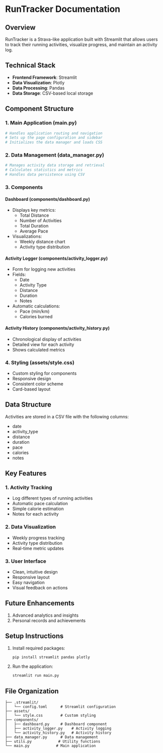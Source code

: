 # RunTracker Documentation

## Overview
RunTracker is a Strava-like application built with Streamlit that allows users to track their running activities, visualize progress, and maintain an activity log.

## Technical Stack
- **Frontend Framework**: Streamlit
- **Data Visualization**: Plotly
- **Data Processing**: Pandas
- **Data Storage**: CSV-based local storage

## Component Structure

### 1. Main Application (main.py)
```python
# Handles application routing and navigation
# Sets up the page configuration and sidebar
# Initializes the data manager and loads CSS
```

### 2. Data Management (data_manager.py)
```python
# Manages activity data storage and retrieval
# Calculates statistics and metrics
# Handles data persistence using CSV
```

### 3. Components

#### Dashboard (components/dashboard.py)
- Displays key metrics:
  - Total Distance
  - Number of Activities
  - Total Duration
  - Average Pace
- Visualizations:
  - Weekly distance chart
  - Activity type distribution

#### Activity Logger (components/activity_logger.py)
- Form for logging new activities
- Fields:
  - Date
  - Activity Type
  - Distance
  - Duration
  - Notes
- Automatic calculations:
  - Pace (min/km)
  - Calories burned

#### Activity History (components/activity_history.py)
- Chronological display of activities
- Detailed view for each activity
- Shows calculated metrics

### 4. Styling (assets/style.css)
- Custom styling for components
- Responsive design
- Consistent color scheme
- Card-based layout

## Data Structure
Activities are stored in a CSV file with the following columns:
- date
- activity_type
- distance
- duration
- pace
- calories
- notes

## Key Features

### 1. Activity Tracking
- Log different types of running activities
- Automatic pace calculation
- Simple calorie estimation
- Notes for each activity

### 2. Data Visualization
- Weekly progress tracking
- Activity type distribution
- Real-time metric updates

### 3. User Interface
- Clean, intuitive design
- Responsive layout
- Easy navigation
- Visual feedback on actions

## Future Enhancements
1. Advanced analytics and insights
2. Personal records and achievements

## Setup Instructions
1. Install required packages:
   ```bash
   pip install streamlit pandas plotly
   ```
2. Run the application:
   ```bash
   streamlit run main.py
   ```

## File Organization
```
├── .streamlit/
│   └── config.toml      # Streamlit configuration
├── assets/
│   └── style.css        # Custom styling
├── components/
│   ├── dashboard.py     # Dashboard component
│   ├── activity_logger.py    # Activity logging
│   └── activity_history.py   # Activity history
├── data_manager.py      # Data management
├── utils.py            # Utility functions
└── main.py            # Main application
```
